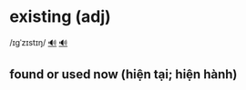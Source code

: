 # existing (adj)

/ɪɡˈzɪstɪŋ/ [🔊](https://www.oxfordlearnersdictionaries.com/media/english/uk_pron/e/exi/exist/existing__gb_1.mp3) [🔊](https://www.oxfordlearnersdictionaries.com/media/english/us_pron/e/exi/exist/existing__us_1.mp3)

## found or used now (hiện tại; hiện hành)